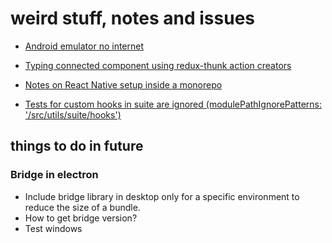 # weird stuff, notes and issues

- [Android emulator no internet](https://stackoverflow.com/questions/42736038/android-emulator-not-able-to-access-the-internet)

- [Typing connected component using redux-thunk action creators](https://github.com/piotrwitek/react-redux-typescript-guide#typing-connected-component-using-redux-thunk-action-creators)

- [Notes on React Native setup inside a monorepo](./packages/componentsStorybookNative/README.md)

- [Tests for custom hooks in suite are ignored (modulePathIgnorePatterns: '<rootDir>/src/utils/suite/hooks')](./packages/suite/jest.config.js)

## things to do in future

### Bridge in electron

- Include bridge library in desktop only for a specific environment to reduce the size of a bundle.
- How to get bridge version?
- Test windows